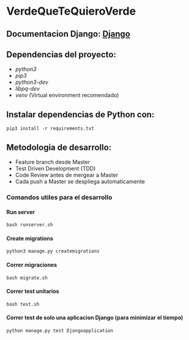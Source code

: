 # VerdeQueTeQuieroVerde

## Documentacion Django: [Django](https://docs.djangoproject.com/es/3.0/intro/tutorial01/)

## Dependencias del proyecto:

- *python3*
- *pip3*
- *python3-dev*
- *libpq-dev*
- *venv* (Virtual environment recomendado)
## Instalar dependencias de Python con:

`pip3 install -r requirements.txt`

## Metodologia de desarrollo:

- Feature branch desde Master
- Test Driven Development (TDD)
- Code Review antes de mergear a Master
- Cada push a Master se despliega automaticamente

### Comandos utiles para el desarrollo

#### Run server
`bash runserver.sh`

#### Create migrations
`python3 manage.py createmigrations`

#### Correr migraciones
`bash migrate.sh`

#### Correr test unitarios
`bash test.sh`

#### Correr test de solo una aplicacion Django (para minimizar el tiempo)
`python manage.py test Djangoapplication`
